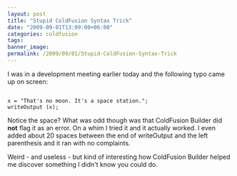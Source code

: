 ```yaml
---
layout: post
title: "Stupid ColdFusion Syntax Trick"
date: "2009-09-01T13:09:00+06:00"
categories: coldfusion 
tags: 
banner_image: 
permalink: /2009/09/01/Stupid-ColdFusion-Syntax-Trick
---
```


I was in a development meeting earlier today and the following typo came up on screen:

<code>
x = "That's no moon. It's a space station.";
writeOutput (x);
</code>

Notice the space? What was odd though was that ColdFusion Builder did <b>not</b> flag it as an error. On a whim I tried it and it actually worked. I even added about 20 spaces between the end of writeOutput and the left parenthesis and it ran with no complaints. 

Weird - and useless - but kind of interesting how ColdFusion Builder helped me discover something I didn't know you could do.